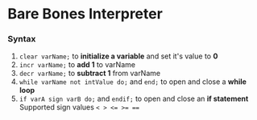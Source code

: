 # Bare Bones Interpreter
  ### Syntax
1. `clear varName;` to __initialize a variable__ and set it's value to __0__ <br>
2. `incr varName;` to __add 1__ to varName <br>
3. `decr varName;` to __subtract 1__ from varName <br>
4. `while varName not intValue do;` and `end;` to open and close a __while loop__ <br>
5. `if varA sign varB do;` and `endif;` to open and close an __if statement__ <br>
  Supported sign values `< > <= >= ==`<br>
